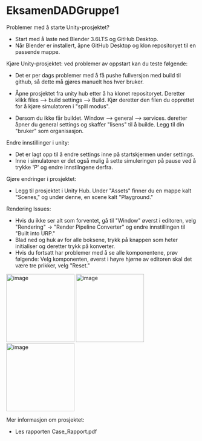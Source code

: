 # EksamenDADGruppe1

Problemer med å starte Unity-prosjektet?

  - Start med å laste ned Blender 3.6LTS og GitHub Desktop.
  - Når Blender er installert, åpne GitHub Desktop og klon repositoryet til en passende mappe.

Kjøre Unity-prosjektet: ved problemer av oppstart kan du teste følgende:
  - Det er per dags problemer med å få pushe fullversjon med build til github, så dette må gjøres manuelt hos hver bruker. 

  - Åpne prosjektet fra unity hub etter å ha klonet repositoryet. Deretter klikk files --> build settings --> Build. Kjør deretter den filen du opprettet for å kjøre simulatoren i "spill modus".
  - Dersom du ikke får buildet. Window --> general --> services. deretter åpner du general settings og skaffer "lisens" til å builde. Legg til din "bruker" som organisasjon.

Endre innstillinger i unity:

  - Det er lagt opp til å endre settings inne på startskjermen under settings.
  - Inne i simulatoren er det også mulig å sette simuleringen på pause ved å trykke 'P' og endre innstilngene derfra.

Gjøre endringer i prosjektet:

  - Legg til prosjektet i Unity Hub. Under "Assets" finner du en mappe kalt "Scenes," og under denne, en scene kalt "Playground."

Rendering Issues:

  - Hvis du ikke ser alt som forventet, gå til "Window" øverst i editoren, velg "Rendering" -> "Render Pipeline Converter" og endre innstillingen til "Built into URP."
  - Blad ned og huk av for alle boksene, trykk på knappen som heter initialiser og deretter trykk på konverter.
  - Hvis du fortsatt har problemer med å se alle komponentene, prøv følgende: Velg komponenten, øverst i høyre hjørne av editoren skal det være tre prikker, velg "Reset."
<img height="180" alt="image" src="https://github.com/Fredrikyoo/EksamenDADGruppe1/assets/97510718/c82b6a38-6c77-48dd-8c0a-686c89794630">
<img height="180" alt="image" src="https://github.com/Fredrikyoo/EksamenDADGruppe1/assets/97510718/5ae0d4d0-1711-49e9-9b16-35195fb51f59">
<img height="180" alt="image" src="https://github.com/Fredrikyoo/EksamenDADGruppe1/assets/97510718/7fc1f12a-f34b-4a66-94ed-6b1f7a47fd5f">


Mer informasjon om prosjektet:
 -  Les rapporten Case_Rapport.pdf
